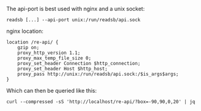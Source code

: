 The api-port is best used with nginx and a unix socket:

```
readsb [...] --api-port unix:/run/readsb/api.sock
```

nginx location:
```
location /re-api/ {
    gzip on;
    proxy_http_version 1.1;
    proxy_max_temp_file_size 0;
    proxy_set_header Connection $http_connection;
    proxy_set_header Host $http_host;
    proxy_pass http://unix:/run/readsb/api.sock:/$is_args$args;
}
```


Which can then be queried like this:
```
curl --compressed -sS 'http://localhost/re-api/?box=-90,90,0,20' | jq
```
